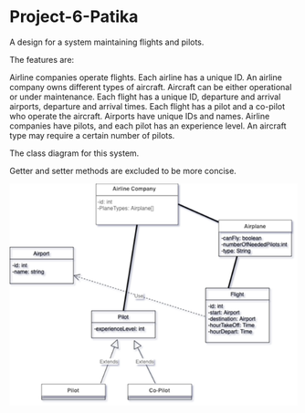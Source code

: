 # Project-6-Patika
A design for a system maintaining flights and pilots.

The features are:

Airline companies operate flights. Each airline has a unique ID.
An airline company owns different types of aircraft.
Aircraft can be either operational or under maintenance.
Each flight has a unique ID, departure and arrival airports, departure and arrival times.
Each flight has a pilot and a co-pilot who operate the aircraft.
Airports have unique IDs and names.
Airline companies have pilots, and each pilot has an experience level.
An aircraft type may require a certain number of pilots.

The class diagram for this system.

Getter and setter methods are excluded to be more concise.

![diagram image](https://github.com/simay-uygur/Project-6-Patika/blob/main/imagep6.png)







